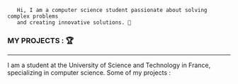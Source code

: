        Hi, I am a computer science student passionate about solving complex problems 
       and creating innovative solutions. 👋

### MY PROJECTS : 🏆
_________________________________________________________________________________________________________________________
I am a student at the University of Science and Technology in France, specializing in computer science.
Some of my projects :


<!--
**Cisse2003/Cisse2003** is a ✨ _special_ ✨ repository because its `README.md` (this file) appears on your GitHub profile.

Here are some ideas to get you started:

- 🔭 I’m currently working on ...
- 🌱 I’m currently learning ...
- 👯 I’m looking to collaborate on ...
- 🤔 I’m looking for help with ...
- 💬 Ask me about ...
- 📫 How to reach me: ...
- 😄 Pronouns: ...
- ⚡ Fun fact: ...
-->
